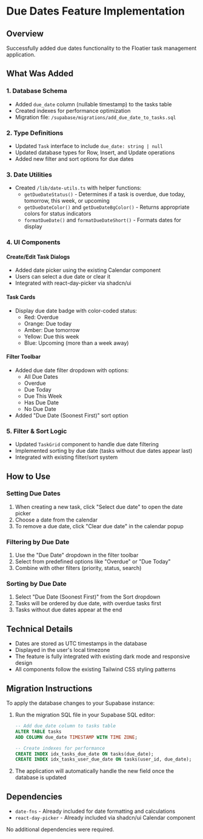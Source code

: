 # Due Dates Feature Implementation

## Overview
Successfully added due dates functionality to the Floatier task management application.

## What Was Added

### 1. Database Schema
- Added `due_date` column (nullable timestamp) to the tasks table
- Created indexes for performance optimization
- Migration file: `/supabase/migrations/add_due_date_to_tasks.sql`

### 2. Type Definitions
- Updated `Task` interface to include `due_date: string | null`
- Updated database types for Row, Insert, and Update operations
- Added new filter and sort options for due dates

### 3. Date Utilities
- Created `/lib/date-utils.ts` with helper functions:
  - `getDueDateStatus()` - Determines if a task is overdue, due today, tomorrow, this week, or upcoming
  - `getDueDateColor()` and `getDueDateBgColor()` - Returns appropriate colors for status indicators
  - `formatDueDate()` and `formatDueDateShort()` - Formats dates for display

### 4. UI Components

#### Create/Edit Task Dialogs
- Added date picker using the existing Calendar component
- Users can select a due date or clear it
- Integrated with react-day-picker via shadcn/ui

#### Task Cards
- Display due date badge with color-coded status:
  - Red: Overdue
  - Orange: Due today
  - Amber: Due tomorrow
  - Yellow: Due this week
  - Blue: Upcoming (more than a week away)

#### Filter Toolbar
- Added due date filter dropdown with options:
  - All Due Dates
  - Overdue
  - Due Today
  - Due This Week
  - Has Due Date
  - No Due Date
- Added "Due Date (Soonest First)" sort option

### 5. Filter & Sort Logic
- Updated `TaskGrid` component to handle due date filtering
- Implemented sorting by due date (tasks without due dates appear last)
- Integrated with existing filter/sort system

## How to Use

### Setting Due Dates
1. When creating a new task, click "Select due date" to open the date picker
2. Choose a date from the calendar
3. To remove a due date, click "Clear due date" in the calendar popup

### Filtering by Due Date
1. Use the "Due Date" dropdown in the filter toolbar
2. Select from predefined options like "Overdue" or "Due Today"
3. Combine with other filters (priority, status, search)

### Sorting by Due Date
1. Select "Due Date (Soonest First)" from the Sort dropdown
2. Tasks will be ordered by due date, with overdue tasks first
3. Tasks without due dates appear at the end

## Technical Details

- Dates are stored as UTC timestamps in the database
- Displayed in the user's local timezone
- The feature is fully integrated with existing dark mode and responsive design
- All components follow the existing Tailwind CSS styling patterns

## Migration Instructions

To apply the database changes to your Supabase instance:

1. Run the migration SQL file in your Supabase SQL editor:
   ```sql
   -- Add due_date column to tasks table
   ALTER TABLE tasks 
   ADD COLUMN due_date TIMESTAMP WITH TIME ZONE;

   -- Create indexes for performance
   CREATE INDEX idx_tasks_due_date ON tasks(due_date);
   CREATE INDEX idx_tasks_user_due_date ON tasks(user_id, due_date);
   ```

2. The application will automatically handle the new field once the database is updated

## Dependencies
- `date-fns` - Already included for date formatting and calculations
- `react-day-picker` - Already included via shadcn/ui Calendar component

No additional dependencies were required.
